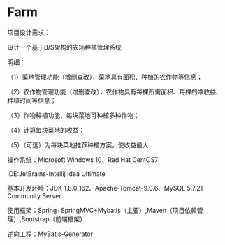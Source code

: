 # Farm
项目设计需求：

设计一个基于B/S架构的农场种植管理系统


明细：

（1）菜地管理功能（增删查改），菜地具有面积、种植的农作物等信息；

（2）农作物管理功能（增删查改），农作物具有每棵所需面积、每棵的净收益、种植时间等信息；

（3）作物种植功能，每块菜地可种植多种作物；

（4）计算每块菜地的收益；

（5）（可选）为每块菜地推荐种植方案，使收益最大



操作系统：Microsoft Windows 10、Red Hat CentOS7

IDE:JetBrains-Intellij Idea Ultimate

基本开发环境：JDK 1.8.0_162、Apache-Tomcat-9.0.6、MySQL 5.7.21 Community Server

使用框架：Spring+SpringMVC+Mybatis（主要）,Maven（项目依赖管理）,Bootstrap（前端框架）

逆向工程：MyBatis-Generator

